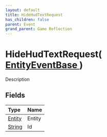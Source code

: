 ```yaml
---
layout: default
title: HideHudTextRequest
has_children: false
parent: Event
grand_parent: Game Reflection
---
```

# HideHudTextRequest( [ EntityEventBase ](/riftbreaker-wiki/docs/game-reflection/events/entity_event_base/) )
Description 

## Fields

| Type | Name |
|:----------|:--------------|
| [Entity](/riftbreaker-wiki/docs/game-reflection/classes/entity/) | Entity |
| [String](/riftbreaker-wiki/docs/game-reflection/components/string/) | Id |

